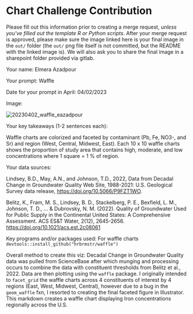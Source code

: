 # Chart Challenge Contribution

Please fill out this information prior to creating a merge request, *unless you've filled out the template R or Python scripts*. After your merge request is approved, please make sure the image linked here is your final image in the `out/` folder (the `out/` png file itself is not committed, but the README with the linked image is). We will also ask you to share the final image in a sharepoint folder provided via gitlab.

Your name: Elmera Azadpour

Your prompt: Waffle

Date for your prompt in April: 04/02/2023

Image: 

![20230402_waffle_eazadpour](https://github.com/DOI-USGS/vizlab-chart-challenge-23/assets/54007288/8715130e-7ac1-49b9-aa78-d7ff136c283b)

Your key takeaways (1-2 sentences each):

Waffle charts are colorized and faceted by contaminant (Pb, Fe, NO3-, and Sr) and region (West, Central, Midwest, East). Each 10 x 10 waffle charts shows the proportion of study area that contains high, moderate, and low concentrations where 1 square = 1 % of region. 

Your data sources:

Lindsey, B.D., May, A.N., and Johnson, T.D., 2022, Data from Decadal Change in Groundwater Quality Web Site, 1988-2021: U.S. Geological Survey data release, <https://doi.org/10.5066/P9FZT1WO>.

Belitz, K., Fram, M. S., Lindsey, B. D., Stackelberg, P. E., Bexfield, L. M., Johnson, T. D., ... & Dubrovsky, N. M. (2022). Quality of Groundwater Used for Public Supply in the Continental United States: A Comprehensive Assessment. ACS ES&T Water, 2(12), 2645-2656. <https://doi.org/10.1021/acs.est.2c08061>

Key programs and/or packages used: For waffle charts `devtools::install_github("hrbrmstr/waffle")`

Overall method to create this viz: Decadal Change in Groundwater Quality data was pulled from ScienceBase after which munging and processing occurs to combine the data with constituent thresholds from Belitz et al., 2022. Data are then plotting using the `waffle` package. I originally intended to `facet_grid` the waffle charts across 4 constituents of interest by 4 regions (East, West, Midwest, Central), however due to a bug in the `geom_waffle` fxn, I resorted to creating the final faceted figure in Illustrator. This markdown creates a waffle chart displaying Iron concentrations regionally across the U.S.
